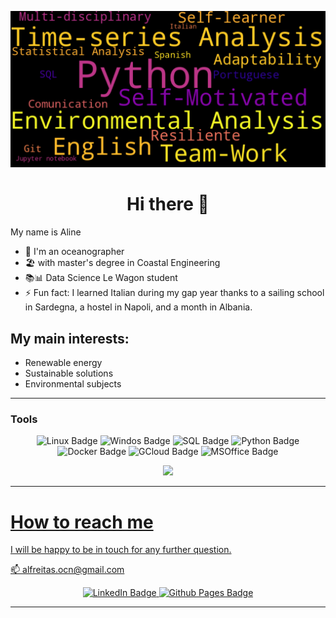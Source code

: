 <kbd> <img src="https://github.com/alinedefreitasocn/wordcloud/blob/main/github.png" /> </kbd>

<div id="about" align="center">
<h1>
  Hi there 👋
  </h1>
</div>

My name is Aline
- 🌊 I'm an oceanographer
- 🏖️ with master's degree in Coastal Engineering
- 📚📊 Data Science Le Wagon student 
- ⚡ Fun fact: I learned Italian during my gap year thanks to a sailing school in Sardegna, a hostel in Napoli, and a month in Albania.

## My main interests:
- Renewable energy
- Sustainable solutions
- Environmental subjects

---
<!-- [![ReadMe Card](https://github-readme-stats.vercel.app/api/pin/?username=minoveaz&repo=angular-web-portfolio)](https://github.com/minoveaz/angular-web-portfolio) -->
### Tools

<div align="center">
  <p>
  <img src="https://img.shields.io/badge/-Linux-000?&logo=Linux" alt="Linux Badge"/>
  <img src="https://img.shields.io/badge/-Windows-000?&logo=windows" alt="Windos Badge"/>
  <img src="https://img.shields.io/badge/-SQL-000?&logo=MySQL" alt="SQL Badge"/>
  <img src="https://img.shields.io/badge/-Python-000?&logo=Python" alt="Python Badge"/>
  <img src="https://img.shields.io/badge/-Docker-000?&logo=docker" alt="Docker Badge"/>
  <img src="https://img.shields.io/badge/-GoogleCloud-000?&logo=googlecloud" alt="GCloud Badge"/>
  <img src="https://img.shields.io/badge/-MSOffice-000?&logo=microsoftoffice" alt="MSOffice Badge"/>
  </p>
  
  <a href="https://github.com/alinedefreitasocn">
    <!-- <img height="180em" src="https://github-readme-stats.vercel.app/api?username=alinedefreitasocn&show_icons=true&theme=dracula&include_all_commits=true&count_private=true"/> -->
  <img height="180em" src="https://github-readme-stats.vercel.app/api/top-langs/?username=alinedefreitasocn&layout=compact&langs_count=7&theme=dracula"/>
</div>
<!-- If you are interested on my work, take a look on my [webpage](https://alinedefreitasocn.github.io/) [🛠️ Under Construction...]. -->

---
  
# How to reach me
I will be happy to be in touch for any further question.

📫 [alfreitas.ocn@gmail.com](mailto:alfreitas.ocn@gmail.com)

<div id="contact" align="center">
  <a href="https://www.linkedin.com/in/alineldefreitas/">
    <img src="https://img.shields.io/badge/LinkedIn-black?style=for-the-badge&logo=linkedin&logoColor=blue" alt="LinkedIn Badge"/>
  </a>
  <a href="https://alinedefreitasocn.github.io/">
    <img src="https://img.shields.io/badge/Website-black?style=for-the-badge&logo=aboutdotme&logoColor=white" alt="Github Pages Badge"/>
  </a>
  
</div>




---





<!--
**alinedefreitasocn/alinedefreitasocn** is a ✨ _special_ ✨ repository because its `README.md` (this file) appears on your GitHub profile.

Here are some ideas to get you started:

- 🔭 I’m currently working on ...
- 🌱 I’m currently learning ...
- 👯 I’m looking to collaborate on ...
- 🤔 I’m looking for help with ...
- 💬 Ask me about ...
- 📫 How to reach me: ...
- 😄 Pronouns: ...
- ⚡ Fun fact: ...
-->
